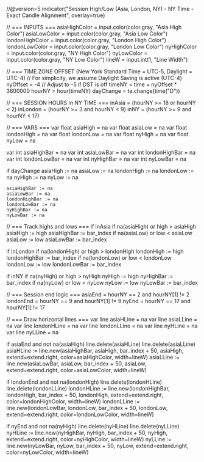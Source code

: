//@version=5
indicator("Session High/Low (Asia, London, NY) - NY Time - Exact Candle Alignment", overlay=true)

// === INPUTS ===
asiaHighColor = input.color(color.gray, "Asia High Color")
asiaLowColor = input.color(color.gray, "Asia Low Color")
londonHighColor = input.color(color.gray, "London High Color")
londonLowColor = input.color(color.gray, "London Low Color")
nyHighColor = input.color(color.gray, "NY High Color")
nyLowColor = input.color(color.gray, "NY Low Color")
lineW = input.int(1, "Line Width")

// === TIME ZONE OFFSET (New York Standard Time = UTC-5, Daylight = UTC-4)
// For simplicity, we assume Daylight Saving is active (UTC-4)
nyOffset = -4 // Adjust to -5 if DST is off
timeNY = time + nyOffset \* 3600000
hourNY = hour(timeNY)
dayChange = ta.change(time("D"))

// === SESSION HOURS in NY TIME ===
inAsia = (hourNY >= 18 or hourNY < 2)
inLondon = (hourNY >= 3 and hourNY < 9)
inNY = (hourNY >= 9 and hourNY < 17)

// === VARS ===
var float asiaHigh = na
var float asiaLow = na
var float londonHigh = na
var float londonLow = na
var float nyHigh = na
var float nyLow = na

var int asiaHighBar = na
var int asiaLowBar = na
var int londonHighBar = na
var int londonLowBar = na
var int nyHighBar = na
var int nyLowBar = na

if dayChange
asiaHigh := na
asiaLow := na
londonHigh := na
londonLow := na
nyHigh := na
nyLow := na

    asiaHighBar := na
    asiaLowBar := na
    londonHighBar := na
    londonLowBar := na
    nyHighBar := na
    nyLowBar := na

// === Track highs and lows ===
if inAsia
if na(asiaHigh) or high > asiaHigh
asiaHigh := high
asiaHighBar := bar_index
if na(asiaLow) or low < asiaLow
asiaLow := low
asiaLowBar := bar_index

if inLondon
if na(londonHigh) or high > londonHigh
londonHigh := high
londonHighBar := bar_index
if na(londonLow) or low < londonLow
londonLow := low
londonLowBar := bar_index

if inNY
if na(nyHigh) or high > nyHigh
nyHigh := high
nyHighBar := bar_index
if na(nyLow) or low < nyLow
nyLow := low
nyLowBar := bar_index

// === Session end logic ===
asiaEnd = hourNY == 2 and hourNY[1] != 2
londonEnd = hourNY == 9 and hourNY[1] != 9
nyEnd = hourNY == 17 and hourNY[1] != 17

// === Draw horizontal lines ===
var line asiaHLine = na
var line asiaLLine = na
var line londonHLine = na
var line londonLLine = na
var line nyHLine = na
var line nyLLine = na

if asiaEnd and not na(asiaHigh)
line.delete(asiaHLine)
line.delete(asiaLLine)
asiaHLine := line.new(asiaHighBar, asiaHigh, bar_index + 50, asiaHigh, extend=extend.right, color=asiaHighColor, width=lineW)
asiaLLine := line.new(asiaLowBar, asiaLow, bar_index + 50, asiaLow, extend=extend.right, color=asiaLowColor, width=lineW)

if londonEnd and not na(londonHigh)
line.delete(londonHLine)
line.delete(londonLLine)
londonHLine := line.new(londonHighBar, londonHigh, bar_index + 50, londonHigh, extend=extend.right, color=londonHighColor, width=lineW)
londonLLine := line.new(londonLowBar, londonLow, bar_index + 50, londonLow, extend=extend.right, color=londonLowColor, width=lineW)

if nyEnd and not na(nyHigh)
line.delete(nyHLine)
line.delete(nyLLine)
nyHLine := line.new(nyHighBar, nyHigh, bar_index + 50, nyHigh, extend=extend.right, color=nyHighColor, width=lineW)
nyLLine := line.new(nyLowBar, nyLow, bar_index + 50, nyLow, extend=extend.right, color=nyLowColor, width=lineW)
